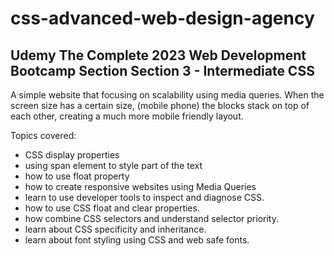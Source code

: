 # css-advanced-web-design-agency
## Udemy The Complete 2023 Web Development Bootcamp Section Section 3 - Intermediate CSS

A simple website that focusing on scalability using media queries. 
When the screen size has a certain size, (mobile phone) the blocks stack on top of each other, creating a much more mobile friendly layout.

Topics covered:

- CSS display properties
- using span element to style part of the text
- how to use float property
- how to create responsive websites using Media Queries
- learn to use developer tools to inspect and diagnose CSS.
- how to use CSS float and clear properties.
- how combine CSS selectors and understand selector priority.
- learn about CSS specificity and inheritance.
- learn about font styling using CSS and web safe fonts.
  



